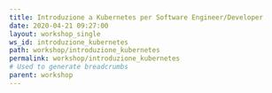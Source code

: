 ```yaml
---
title: Introduzione a Kubernetes per Software Engineer/Developer
date: 2020-04-21 09:27:00
layout: workshop_single
ws_id: introduzione_kubernetes
path: workshop/introduzione_kubernetes
permalink: workshop/introduzione_kubernetes
# Used to generate breadcrumbs
parent: workshop
---
```

